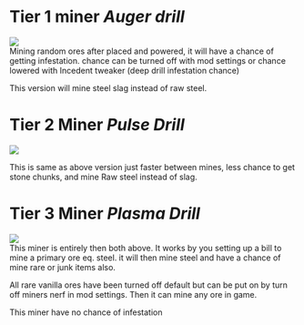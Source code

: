 # Tier 1 miner _Auger drill_
![](https://github.com/zymex22/Project-RimFactory-Revived/blob/master/Textures/Industry/Drill.png?raw=true)  
Mining random ores after placed and powered, it will have a chance of getting infestation. chance can be turned off with mod settings or chance lowered with Incedent tweaker (deep drill infestation chance)

This version will mine steel slag instead of raw steel.

# Tier 2 Miner _Pulse Drill_
![](https://github.com/zymex22/Project-RimFactory-Revived/blob/master/Textures/Industry/DeepQuarry.png?raw=true)  

This is same as above version just faster between mines, less chance to get stone chunks, and mine Raw steel instead of slag.

# Tier 3 Miner _Plasma Drill_
![](https://github.com/zymex22/Project-RimFactory-Revived/blob/master/Textures/Industry/DrillT3.png?raw=true)  
This miner is entirely then both above.
It works by you setting up a bill to mine a primary ore eq. steel.
it will then mine steel and have a chance of mine rare or junk items also.

All rare vanilla ores have been turned off default but can be put on by turn off miners nerf in mod settings.
Then it can mine any ore in game.

This miner have no chance of infestation
